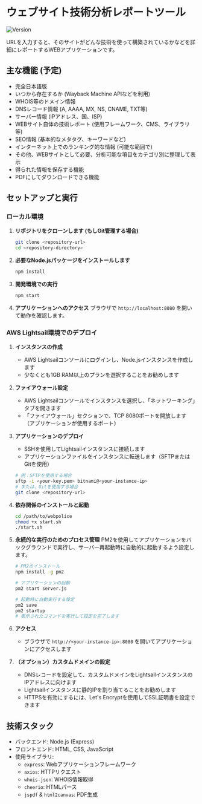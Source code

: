 # ウェブサイト技術分析レポートツール

![Version](https://img.shields.io/badge/version-1.0.0-blue)

URLを入力すると、そのサイトがどんな技術を使って構築されているかなどを詳細にレポートするWEBアプリケーションです。

## 主な機能 (予定)

*   完全日本語版
*   いつから存在するか (Wayback Machine APIなどを利用)
*   WHOIS等のドメイン情報
*   DNSレコード情報 (A, AAAA, MX, NS, CNAME, TXT等)
*   サーバー情報 (IPアドレス、国、ISP)
*   WEBサイト自体の技術レポート (使用フレームワーク、CMS、ライブラリ等)
*   SEO情報 (基本的なメタタグ、キーワードなど)
*   インターネット上でのランキング的な情報 (可能な範囲で)
*   その他、WEBサイトとして必要、分析可能な項目をカテゴリ別に整理して表示
*   得られた情報を保存する機能
*   PDFにしてダウンロードできる機能

## セットアップと実行

### ローカル環境

1.  **リポジトリをクローンします (もしGit管理する場合)**
    ```bash
    git clone <repository-url>
    cd <repository-directory>
    ```

2.  **必要なNode.jsパッケージをインストールします**
    ```bash
    npm install
    ```

3.  **開発環境での実行**
    ```bash
    npm start
    ```

4.  **アプリケーションへのアクセス**
    ブラウザで `http://localhost:8080` を開いて動作を確認します。

### AWS Lightsail環境でのデプロイ

1. **インスタンスの作成**
   * AWS Lightsailコンソールにログインし、Node.jsインスタンスを作成します
   * 少なくとも1GB RAM以上のプランを選択することをお勧めします

2. **ファイアウォール設定**
   * AWS Lightsailコンソールでインスタンスを選択し、「ネットワーキング」タブを開きます
   * 「ファイアウォール」セクションで、TCP 8080ポートを開放します（アプリケーションが使用するポート）

3. **アプリケーションのデプロイ**
   * SSHを使用してLightsailインスタンスに接続します
   * アプリケーションファイルをインスタンスに転送します（SFTPまたはGitを使用）
   ```bash
   # 例：SFTPを使用する場合
   sftp -i <your-key.pem> bitnami@<your-instance-ip>
   # または、Gitを使用する場合
   git clone <repository-url>
   ```

4. **依存関係のインストールと起動**
   ```bash
   cd /path/to/webpolice
   chmod +x start.sh
   ./start.sh
   ```

5. **永続的な実行のためのプロセス管理**
   PM2を使用してアプリケーションをバックグラウンドで実行し、サーバー再起動時に自動的に起動するよう設定します。
   ```bash
   # PM2のインストール
   npm install -g pm2
   
   # アプリケーションの起動
   pm2 start server.js
   
   # 起動時に自動実行する設定
   pm2 save
   pm2 startup
   # 表示されたコマンドを実行して設定を完了します
   ```

6. **アクセス**
   * ブラウザで `http://<your-instance-ip>:8080` を開いてアプリケーションにアクセスします
   
7. **（オプション）カスタムドメインの設定**
   * DNSレコードを設定して、カスタムドメインをLightsailインスタンスのIPアドレスに向けます
   * Lightsailインスタンスに静的IPを割り当てることをお勧めします
   * HTTPSを有効にするには、Let's Encryptを使用してSSL証明書を設定できます

## 技術スタック

*   バックエンド: Node.js (Express)
*   フロントエンド: HTML, CSS, JavaScript
*   使用ライブラリ:
    *   `express`: Webアプリケーションフレームワーク
    *   `axios`: HTTPリクエスト
    *   `whois-json`: WHOIS情報取得
    *   `cheerio`: HTMLパース
    *   `jspdf` & `html2canvas`: PDF生成
